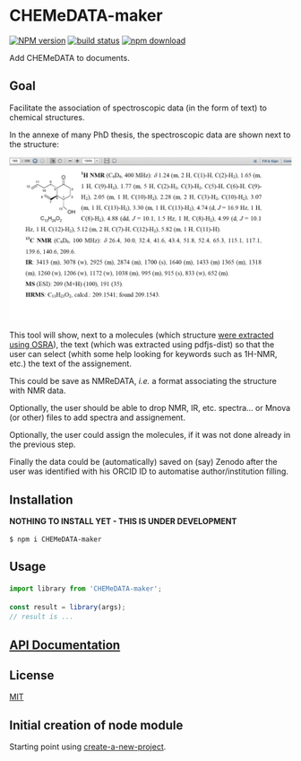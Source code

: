 # CHEMeDATA-maker

[![NPM version][npm-image]][npm-url]
[![build status][ci-image]][ci-url]
[![npm download][download-image]][download-url]

Add CHEMeDATA to documents.

## Goal

Facilitate the association of spectroscopic data (in the form of text) to chemical structures.

In the annexe of many PhD thesis, the spectroscopic data are shown next to the structure:

![Image from phd thesis with molecule and spectroscopic data](images/imagethesis.png)

This tool will show, next to a molecules (which structure [were extracted using OSRA](https://chemedata.github.io/fixingmolfiles/)), the text (which was extracted using pdfjs-dist) so that the user can select (whith some help looking for keywords such as 1H-NMR, etc.) the text of the assignement.

This could be save as NMReDATA, *i.e.* a format associating the structure with NMR data.

Optionally, the user should be able to drop NMR, IR, etc. spectra... or Mnova (or other) files to add spectra and assignement.

Optionally, the user could assign the molecules, if it was not done already in the previous step.

Finally the data could be (automatically) saved on (say) Zenodo after the user was identified with his ORCID ID to automatise author/institution filling.

## Installation

**NOTHING TO INSTALL YET - THIS IS UNDER DEVELOPMENT**

`$ npm i CHEMeDATA-maker`

## Usage

```js
import library from 'CHEMeDATA-maker';

const result = library(args);
// result is ...
```

## [API Documentation](https://CHEMeDATA.github.io/CHEMeDATA-maker/)

## License

[MIT](./LICENSE)

[npm-image]: https://img.shields.io/npm/v/CHEMeDATA-maker.svg
[npm-url]: https://www.npmjs.com/package/CHEMeDATA-maker
[ci-image]: https://github.com/CHEMeDATA/CHEMeDATA-maker/workflows/Node.js%20CI/badge.svg?branch=master
[ci-url]: https://github.com/CHEMeDATA/CHEMeDATA-maker/actions?query=workflow%3A%22Node.js+CI%22
[download-image]: https://img.shields.io/npm/dm/CHEMeDATA-maker.svg
[download-url]: https://www.npmjs.com/package/CHEMeDATA-maker


## Initial creation of node module 
Starting point using [create-a-new-project](https://github.com/cheminfo/generator-cheminfo/blob/master/START.md#create-a-new-project).

